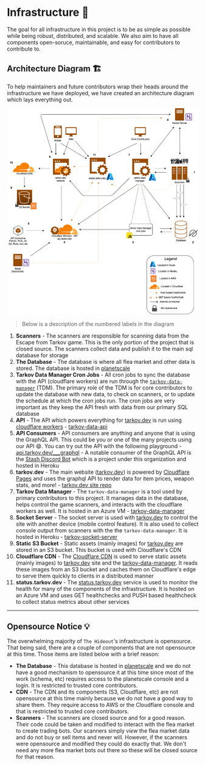# Infrastructure 🧱

The goal for all infrastructure in this project is to be as simple as possible while being robust, distributed, and scalable. We also aim to have all components open-soruce, maintainable, and easy for contributors to contribute to.

## Architecture Diagram 🏗️

To help maintainers and future contributors wrap their heads around the infrastructure we have deployed, we have created an architecture diagram which lays everything out.

![diagram](assets/the-hideout.png)

> Below is a description of the numbered labels in the diagram

1. **Scanners** - The scanners are responsible for scanning data from the Escape from Tarkov game. This is the only portion of the project that is closed source. The scanners collect data and publish it to the main sql database for storage
1. **The Database** - The database is where all flea market and other data is stored. The database is hosted in [planetscale](https://planetscale.com/)
1. **Tarkov Data Manager Cron Jobs** - All cron jobs to sync the database with the API (cloudflare workers) are run through the [`tarkov-data-manager`](https://github.com/the-hideout/tarkov-data-manager) (TDM). The primary role of the TDM is for core contributors to update the database with new data, to check on scanners, or to update the schedule at which the cron jobs run. The cron jobs are very important as they keep the API fresh with data from our primary SQL database
1. **API** - The API which powers everything for [tarkov.dev](https://tarkov.dev) is run using [cloudflare workers](https://workers.cloudflare.com/) - [tarkov-data-api](https://github.com/the-hideout/tarkov-data-api)
1. **API Consumers** - API consumers are anything and anyone that is using the GraphQL API. This could be you or one of the many projects using our API 😄. You can try out the API with the following playground - [api.tarkov.dev/___graphql](https://api.tarkov.dev/___graphql) - A notable consumer of the GraphQL API is the [Stash Discord Bot](https://github.com/the-hideout/stash) which is a project under this organization and hosted in Heroku
1. **tarkov.dev** - The main website ([tarkov.dev](https://tarkov.dev)) is powered by [Cloudflare Pages](https://pages.cloudflare.com/) and uses the graphql API to render data for item prices, weapon stats, and more! - [tarkov.dev site repo](https://github.com/the-hideout/tarkov-tools)
1. **Tarkov Data Manager** - The `tarkov-data-manager` is a tool used by primary contributors to this project. It manages data in the database, helps control the game scanners, and interacts with the cloudflare workers as well. It is hosted in an Azure VM - [tarkov-data-manager](https://github.com/the-hideout/tarkov-data-manager)
1. **Socket Server** - The socket server is used with [tarkov.dev](https://tarkov.dev) to control the site with another device (mobile control feature). It is also used to collect console output from scanners with the the `tarkov-data-manager`. It is hosted in Heroku - [tarkov-socket-server](https://github.com/the-hideout/tarkov-socket-server)
1. **Static S3 Bucket** - Static assets (mainly images) for [tarkov.dev](https://tarkov.dev) are stored in an S3 bucket. This bucket is used with Cloudflare's CDN
1. **Cloudflare CDN** - The [Cloudflare CDN](https://www.cloudflare.com/cdn/) is used to serve static assets (mainly images) to [tarkov.dev](https://tarkov.dev) site and the [tarkov-data-manager](https://github.com/the-hideout/tarkov-data-manager). It reads these images from an S3 bucket and caches them on Cloudflare's edge to serve them quickly to clients in a distributed manner
1. **status.tarkov.dev** - The [status.tarkov.dev](https://status.tarkov.dev/) service is used to monitor the health for many of the components of the infrastructure. It is hosted on an Azure VM and uses GET healthchecks and PUSH based healthcheck to collect status metrics about other services

---

## Opensource Notice 💡

The overwhelming majority of `The Hideout`'s infrastructure is opensource. That being said, there are a couple of components that are not opensource at this time. Those items are listed below with a brief reason:

- **The Database** - This database is hosted in [planetscale](https://planetscale.com/) and we do not have a good mechanism to opensource it at this time since most of the work (schema, etc) requires access to the planetscale console and a login. It is restricted to trusted core contributors.
- **CDN** - The CDN and its components (S3, Cloudflare, etc) are not opensource at this time mainly because we do not have a good way to share them. They require access to AWS or the Cloudflare console and that is restricted to trusted core contributors.
- **Scanners** - The scanners are closed source and for a good reason. Their code could be taken and modified to interact with the flea market to create trading bots. Our scanners simply *view* the flea market data and do not buy or sell items and never will. However, if the scanners were opensource and modified they could do exactly that. We don't need any more flea market bots out there so these will be closed source for that reason.
